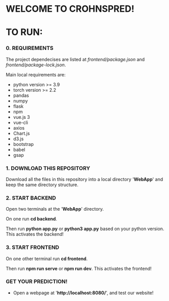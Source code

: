 # WELCOME TO CROHNSPRED! #

# TO RUN:
### 0. REQUIREMENTS
The project dependecises are listed at _frontend/package.json_ and _frontend/package-lock.json_. 

Main local requirements are: 
* python version >= 3.9
* torch version >= 2.2
* pandas
* numpy
* flask
* npm
* vue.js 3 
* vue-cli
* axios
* Chart.js
* d3.js
* bootstrap
* babel
* gsap


### 1. DOWNLOAD THIS REPOSITORY
Download all the files in this repository into a local directory '__WebApp__' and keep the same directory structure.


### 2. START BACKEND
Open two terminals at the '__WebApp__' directory.

On one run __cd backend__.

Then run __python app.py__ or __python3 app.py__ based on your python version.
This activates the backend!


### 3. START FRONTEND
On one other terminal run __cd frontend__.

Then run __npm run serve__ or __npm run dev__. This activates the frontend!


### GET YOUR PREDICTION!
* Open a webpage at '__http://localhost:8080/__', and test our website!